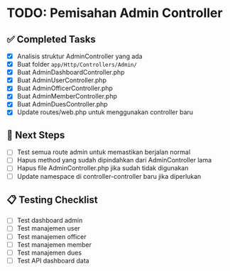 # TODO: Pemisahan Admin Controller

## ✅ Completed Tasks
- [x] Analisis struktur AdminController yang ada
- [x] Buat folder `app/Http/Controllers/Admin/`
- [x] Buat AdminDashboardController.php
- [x] Buat AdminUserController.php
- [x] Buat AdminOfficerController.php
- [x] Buat AdminMemberController.php
- [x] Buat AdminDuesController.php
- [x] Update routes/web.php untuk menggunakan controller baru

## 🔄 Next Steps
- [ ] Test semua route admin untuk memastikan berjalan normal
- [ ] Hapus method yang sudah dipindahkan dari AdminController lama
- [ ] Hapus file AdminController.php jika sudah tidak digunakan
- [ ] Update namespace di controller-controller baru jika diperlukan

## 📋 Testing Checklist
- [ ] Test dashboard admin
- [ ] Test manajemen user
- [ ] Test manajemen officer
- [ ] Test manajemen member
- [ ] Test manajemen dues
- [ ] Test API dashboard data
